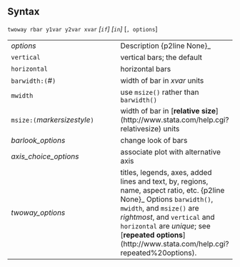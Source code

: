 ## Syntax

`twoway rbar y1var y2var xvar` _\[`if`\]
\[`in`\]_ \[`, options`\]

<table class="standard">
<colgroup>
<col style="width: 50%" />
<col style="width: 50%" />
</colgroup>
<tbody>
<tr class="odd">
<td><var class="command">options</var></td>
<td>Description <span>{p2line None}_</td>
</tr>
<tr class="even">
<td><code class="command">vertical</code></td>
<td>vertical bars; the default</td>
</tr>
<tr class="odd">
<td><code class="command">horizontal</code></td>
<td>horizontal bars</td>
</tr>
<tr class="even">
<td><code class="command">barwidth:(</code><var class="command">#</var><code class="command">)</code></td>
<td>width of bar in <var class="command">xvar</var> units</td>
</tr>
<tr class="odd">
<td><code class="command">mwidth</code></td>
<td>use <code class="command">msize()</code> rather than <code class="command">barwidth()</code></td>
</tr>
<tr class="even">
<td><code class="command">msize:(</code><var class="command">markersizestyle</var><code class="command">)</code></td>
<td>width of bar in [<strong>relative size</strong>](http://www.stata.com/help.cgi?relativesize) units</td>
</tr>
<tr class="odd">
<td><var class="command">barlook_options</var></td>
<td>change look of bars</td>
</tr>
<tr class="even">
<td><var class="command">axis_choice_options</var></td>
<td>associate plot with alternative axis</td>
</tr>
<tr class="odd">
<td><var class="command">twoway_options</var></td>
<td>titles, legends, axes, added lines and text, by, regions, name, aspect ratio, etc. <span>{p2line None}_
Options <code class="command">barwidth()</code>, <code class="command">mwidth</code>, and <code class="command">msize()</code> are <var class="command">rightmost</var>, and <code class="command">vertical</code> and <code class="command">horizontal</code> are <var class="command">unique</var>; see [<strong>repeated options</strong>](http://www.stata.com/help.cgi?repeated%20options).</td>
</tr>
</tbody>
</table>
